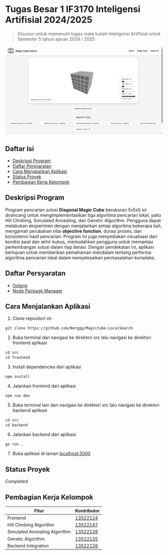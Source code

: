 # Tugas Besar 1 IF3170 Inteligensi Artifisial 2024/2025

> Disusun untuk memenuhi tugas mata kuliah Inteligensi Artifisial untuk Semester 5 tahun ajaran 2024 / 2025

![](doc/pageView.png)

## Daftar Isi
-   [Deskripsi Program](#deskripsi-program)
-   [Daftar Persyaratan](#daftar-persyaratan)
-   [Cara Menjalankan Aplikasi](#cara-menjalankan-aplikasi)
-   [Status Proyek](#status-proyek)
-   [Pembagian Kerja Kelompok](#pembagian-kerja-kelompok)


## Deskripsi Program
Program pencarian solusi **Diagonal Magic Cube** berukuran 5x5x5 ini dirancang untuk mengimplementasikan tiga algoritma pencarian lokal, yaitu Hill Climbing, Simulated Annealing, dan Genetic Algorithm. Pengguna dapat melakukan eksperimen dengan menjalankan setiap algoritma beberapa kali, mengamati perubahan nilai **objective function**, durasi proses, dan konsistensi hasil pencarian. Program ini juga menyediakan visualisasi dari kondisi awal dan akhir kubus, memudahkan pengguna untuk memantau perkembangan solusi dalam tiap iterasi. Dengan pendekatan ini, aplikasi bertujuan untuk memberikan pemahaman mendalam tentang performa algoritma pencarian lokal dalam menyelesaikan permasalahan kompleks.

## Daftar Persyaratan

- [Golang](https://go.dev/doc/install)
- [Node Package Manager](https://nodejs.org/en/download/package-manager)

## Cara Menjalankan Aplikasi

1. Clone repositori ini

```
git clone https://github.com/Nerggg/MagicCube-LocalSearch
```

2. Buka terminal dan navigasi ke direktori src lalu navigasi ke direktori frontend aplikasi

```
cd src
cd frontend
```

3. Install dependencies dari aplikasi

```
npm install
```

4. Jalankan frontend dari aplikasi

```
npm run dev
```

5. Buka terminal lain dan navigasi ke direktori src lalu navigasi ke direktori backend aplikasi

```
cd src
cd backend
```

6. Jalankan backend dari aplikasi

```
go run .
```

7. Buka aplikasi di laman [localhost:3000](https://localhost:3000)

## Status Proyek
_Completed_


## Pembagian Kerja Kelompok

| Fitur                         | Kontributor                                    |
| ----------------------------- | ---------------------------------------------- |
| Frontend                      | [13522124](https://github.com/alandmprtma)     |
| Hill Climbing Algorithm       | [13522147](https://github.com/Nerggg)          |
| Simulated Annealing Algorithm | [13522126](https://github.com/rizqikapratamaa) |
| Genetic Algorithm             | [13522135](https://github.com/ChrisCS50X)      |
| Backend Integration           | [13522126](https://github.com/rizqikapratamaa) |
